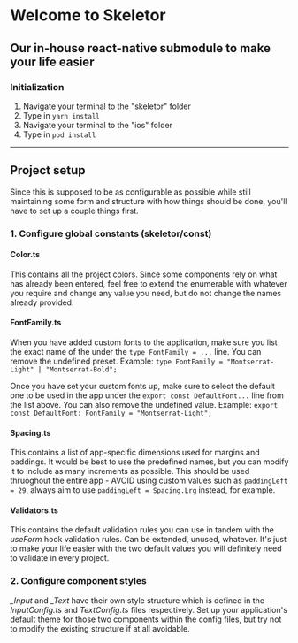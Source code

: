 # Welcome to Skeletor

## Our in-house react-native submodule to make your life easier

### Initialization

1. Navigate your terminal to the "skeletor" folder
2. Type in `yarn install`
3. Navigate your terminal to the "ios" folder
4. Type in `pod install`

---

## Project setup

Since this is supposed to be as configurable as possible while still maintaining some form and structure with how things should be done, you'll have to set up a couple things first.

### 1. Configure global constants (skeletor/const)

#### Color.ts

This contains all the project colors. Since some components rely on what has already been entered, feel free to extend the enumerable with whatever you require and change any value you need, but do not change the names already provided.

#### FontFamily.ts

When you have added custom fonts to the application, make sure you list the exact name of the under the `type FontFamily = ...` line. You can remove the undefined preset.
Example: `type FontFamily = "Montserrat-Light" | "Montserrat-Bold";`

Once you have set your custom fonts up, make sure to select the default one to be used in the app under the `export const DefaultFont...` line from the list above. You can also remove the undefined value.
Example: `export const DefaultFont: FontFamily = "Montserrat-Light";`

#### Spacing.ts

This contains a list of app-specific dimensions used for margins and paddings. It would be best to use the predefined names, but you can modify it to include as many increments as possible. This should be used thruoghout the entire app - AVOID using custom values such as `paddingLeft = 29`, always aim to use `paddingLeft = Spacing.Lrg` instead, for example.

#### Validators.ts

This contains the default validation rules you can use in tandem with the _useForm_ hook validation rules. Can be extended, unused, whatever. It's just to make your life easier with the two default values you will definitely need to validate in every project.

### 2. Configure component styles

_\_Input_ and _\_Text_ have their own style structure which is defined in the _InputConfig.ts_ and _TextConfig.ts_ files respectively. Set up your application's default theme for those two components within the config files, but try not to modify the existing structure if at all avoidable.
